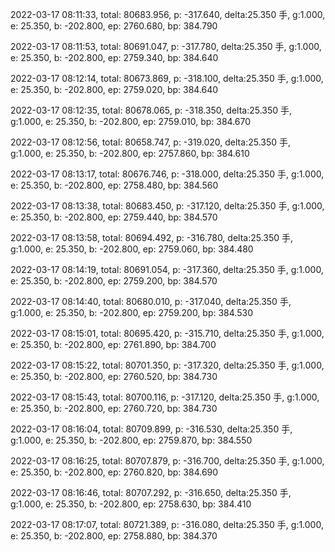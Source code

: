 2022-03-17 08:11:33, total: 80683.956, p: -317.640, delta:25.350 手, g:1.000, e: 25.350, b: -202.800, ep: 2760.680, bp: 384.790

2022-03-17 08:11:53, total: 80691.047, p: -317.780, delta:25.350 手, g:1.000, e: 25.350, b: -202.800, ep: 2759.340, bp: 384.640

2022-03-17 08:12:14, total: 80673.869, p: -318.100, delta:25.350 手, g:1.000, e: 25.350, b: -202.800, ep: 2759.020, bp: 384.640

2022-03-17 08:12:35, total: 80678.065, p: -318.350, delta:25.350 手, g:1.000, e: 25.350, b: -202.800, ep: 2759.010, bp: 384.670

2022-03-17 08:12:56, total: 80658.747, p: -319.020, delta:25.350 手, g:1.000, e: 25.350, b: -202.800, ep: 2757.860, bp: 384.610

2022-03-17 08:13:17, total: 80676.746, p: -318.000, delta:25.350 手, g:1.000, e: 25.350, b: -202.800, ep: 2758.480, bp: 384.560

2022-03-17 08:13:38, total: 80683.450, p: -317.120, delta:25.350 手, g:1.000, e: 25.350, b: -202.800, ep: 2759.440, bp: 384.570

2022-03-17 08:13:58, total: 80694.492, p: -316.780, delta:25.350 手, g:1.000, e: 25.350, b: -202.800, ep: 2759.060, bp: 384.480

2022-03-17 08:14:19, total: 80691.054, p: -317.360, delta:25.350 手, g:1.000, e: 25.350, b: -202.800, ep: 2759.200, bp: 384.570

2022-03-17 08:14:40, total: 80680.010, p: -317.040, delta:25.350 手, g:1.000, e: 25.350, b: -202.800, ep: 2759.200, bp: 384.530

2022-03-17 08:15:01, total: 80695.420, p: -315.710, delta:25.350 手, g:1.000, e: 25.350, b: -202.800, ep: 2761.890, bp: 384.700

2022-03-17 08:15:22, total: 80701.350, p: -317.320, delta:25.350 手, g:1.000, e: 25.350, b: -202.800, ep: 2760.520, bp: 384.730

2022-03-17 08:15:43, total: 80700.116, p: -317.120, delta:25.350 手, g:1.000, e: 25.350, b: -202.800, ep: 2760.720, bp: 384.730

2022-03-17 08:16:04, total: 80709.899, p: -316.530, delta:25.350 手, g:1.000, e: 25.350, b: -202.800, ep: 2759.870, bp: 384.550

2022-03-17 08:16:25, total: 80707.879, p: -316.700, delta:25.350 手, g:1.000, e: 25.350, b: -202.800, ep: 2760.820, bp: 384.690

2022-03-17 08:16:46, total: 80707.292, p: -316.650, delta:25.350 手, g:1.000, e: 25.350, b: -202.800, ep: 2758.630, bp: 384.410

2022-03-17 08:17:07, total: 80721.389, p: -316.080, delta:25.350 手, g:1.000, e: 25.350, b: -202.800, ep: 2758.880, bp: 384.370